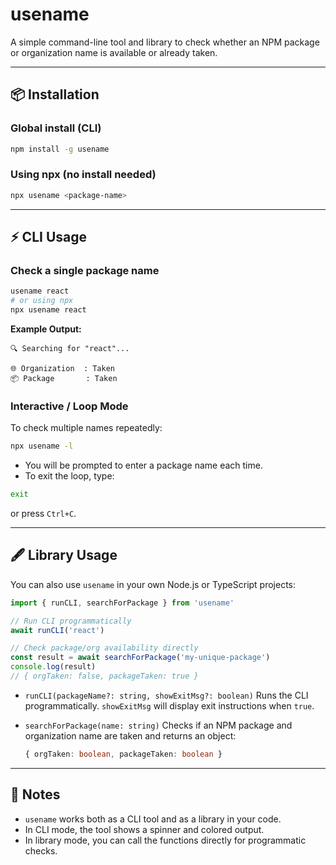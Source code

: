 # usename

A simple command-line tool and library to check whether an NPM package or organization name is available or already taken.

---

## 📦 Installation

### Global install (CLI)

```bash
npm install -g usename
```

### Using npx (no install needed)

```bash
npx usename <package-name>
```

---

## ⚡ CLI Usage

### Check a single package name

```bash
usename react
# or using npx
npx usename react
```

**Example Output:**

```
🔍 Searching for "react"...

🌐 Organization  : Taken
📦 Package       : Taken
```

### Interactive / Loop Mode

To check multiple names repeatedly:

```bash
npx usename -l
```

- You will be prompted to enter a package name each time.
- To exit the loop, type:

```bash
exit
```

or press `Ctrl+C`.

---

## 🖋 Library Usage

You can also use `usename` in your own Node.js or TypeScript projects:

```ts
import { runCLI, searchForPackage } from 'usename'

// Run CLI programmatically
await runCLI('react')

// Check package/org availability directly
const result = await searchForPackage('my-unique-package')
console.log(result)
// { orgTaken: false, packageTaken: true }
```

- `runCLI(packageName?: string, showExitMsg?: boolean)`
  Runs the CLI programmatically. `showExitMsg` will display exit instructions when `true`.

- `searchForPackage(name: string)`
  Checks if an NPM package and organization name are taken and returns an object:

  ```ts
  { orgTaken: boolean, packageTaken: boolean }
  ```

---

## 📌 Notes

- `usename` works both as a CLI tool and as a library in your code.
- In CLI mode, the tool shows a spinner and colored output.
- In library mode, you can call the functions directly for programmatic checks.

